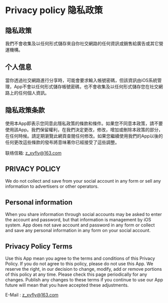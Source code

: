# Privacy policy 隐私政策

## 隐私政策

我們不會收集及以任何形式儲存來自你社交網路的任何資訊或銷售給廣告或其它營運機構。

## 个人信息 
當你透過社交網路進行分享時，可能會要求輸入帳號密碼，但該資訊由iOS系統管理，App不會以任何形式儲存帳號密碼，也不會收集及以任何形式儲存您在社交網路上的任何個人資訊。

## 隐私政策条款 
使用本App即表示您同意此隱私政策的條款和條件。如果您不同意本政策，請不要使用該App。我們保留權利，在我們決定更改，修改，增加或刪除本政策的部分，在任何時候。請定期瀏覽此網頁查閱任何修改。如果您繼續使用我們的App以後的任何更改這些條款的發布將意味著你已經接受了這些調整。

联络信箱: z_xyfly@163.com

## PRIVACY POLICY

We do not collect and save from your social account  in any form or sell any information to advertisers or other operators.

## Personal information
When you share information through social accounts may be asked to enter the account and password, but that information is management by iOS system. App does not save account and password in any form or collect and save any personal information in any form on your social account.

## Privacy Policy Terms
Use this App mean you agree to the terms and conditions of this Privacy Policy. If you do not agree to this policy, please do not use this App. We reserve the right, in our decision to change, modify, add or remove portions of this policy at any time. Please check this page periodically for any changes. Publish any changes to these terms if you continue to use our App future will mean that you have accepted these adjustments.

E-Mail : z_xyfly@163.com
